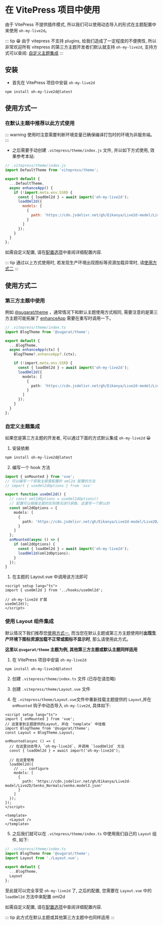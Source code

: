 # 在 VitePress 项目中使用

由于 VitePress 不提供插件模式, 所以我们可以使用动态导入的形式在主题配置中来使用 `oh-my-live2d`。

::: tip
😁 由于 vitepress 不支持 plugins, 给我们造成了一定程度的不便携性, 所以非常欢迎所有 vitepress 的第三方主题开发者们默认就支持 `oh-my-live2d`, 支持方式可以查阅: [自定义主题集成](#自定义主题集成)
:::

## 安装

- 首先在 VitePress 项目中安装 `oh-my-live2d`

```sh
npm install oh-my-live2d@latest
```

## 使用方式一

### 在默认主题中推荐以此方式使用

::: warning
使用时注意需要判断环境变量已确保编译打包时的环境为非服务端。
:::

- 之后需要手动创建 `.vitepress/theme/index.js` 文件, 并以如下方式使用, 效果参考本站:

```js
// .vitepress/theme/index.js
import DefaultTheme from 'vitepress/theme';

export default {
  ...DefaultTheme,
  async enhanceApp() {
    if (!import.meta.env.SSR) {
      const { loadOml2d } = await import('oh-my-live2d');
      loadOml2d({
        models: [
          {
            path: 'https://cdn.jsdelivr.net/gh/Eikanya/Live2d-model/Live2D/Senko_Normals/senko.model3.json'
          }
        ]
      });
    }
  }
};
```

如需自定义配置, 请在[配置选项](../options/Options.md)中查阅详细配置内容.

::: tip
通过以上方式使用时, 若发现生产环境出现图标等资源加载异常时, 请[使用方式二](#使用方式二)
:::

## 使用方式二

### 第三方主题中使用

例如 [@sugarat/theme](https://theme.sugarat.top/) ，通常情况下和默认主题使用方式相同, 需要注意的是第三方主题可能拓展了 [enhanceApp](https://vitepress.dev/guide/custom-theme#theme-interface) 需要在重写时调用一下。

```ts
// .vitepress/theme/index.ts
import BlogTheme from '@sugarat/theme';

export default {
  ...BlogTheme,
  async enhanceApp(ctx) {
    BlogTheme?.enhanceApp?.(ctx);

    if (!import.meta.env.SSR) {
      const { loadOml2d } = await import('oh-my-live2d');
      loadOml2d({
        models: [
          {
            path: 'https://cdn.jsdelivr.net/gh/Eikanya/Live2d-model/Live2D/Senko_Normals/senko.model3.json'
          }
        ]
      });
    }
  }
};
```

### 自定义主题集成

如果您是第三方主题的开发者, 可以通过下面的方式默认集成 `oh-my-live2d` 😀

1. 安装依赖

```sh
npm install oh-my-live2d@latest
```

2. 编写一个 hook 方法

```ts
import { onMounted } from 'vue';
// 可以编写一个获取主题里配置的 oml2d 配置的方法
// import { useOml2dOptions } from 'xxx'

export function useOml2d() {
  // const oml2dOptions = useOml2dOptions()
  // 配置可以根据主题的实际情况进行获取，这里写一个默认的
  const oml2dOptions = {
    models: [
      {
        path: 'https://cdn.jsdelivr.net/gh/Eikanya/Live2d-model/Live2D/Senko_Normals/senko.model3.json'
      }
    ]
  };
  onMounted(async () => {
    if (oml2dOptions) {
      const { loadOml2d } = await import('oh-my-live2d');
      loadOml2d(oml2dOptions);
    }
  });
}
```

1. 在主题的 Layout.vue 中调用该方法即可

```vue
<script setup lang="ts">
import { useOml2d } from '../hooks/useOml2d';

// oh-my-live2d 扩展
useOml2d();
</script>
```

### 使用 Layout 组件集成

默认情况下我们推荐您[使用方式一](#使用方式一), 而当您在默认主题或第三方主题使用时**出现生产环境下图标资源加载不正常或图标不显示时**, 那么请使用此方式。

**这里以 `@sugarat/theme` 主题为例, 其他第三方主题或默认主题同样适用**

1. 在 VitePress 项目中安装 `oh-my-live2d`

```sh
npm install oh-my-live2d@latest
```

2. 创建 `.vitepress/theme/index.ts` 文件 (已存在请忽略)

3. 创建 `.vitepress/theme/Layout.vue` 文件

4. 在 `.vitepress/theme/Layout.vue`文件中重新挂载主题提供的 `Layout`,并在 `onMounted` 钩子中动态导入 `oh-my-live2d`, 具体如下:

```vue
<script setup lang="ts">
import { onMounted } from 'vue';
// 这里拿到主题提供的Layout, 并在 `template` 中挂载
import BlogTheme from '@sugarat/theme';
const Layout = BlogTheme.Layout;

onMounted(async () => {
  // 在这里动态导入 `oh-my-live2d`, 并调用 `loadOml2d` 方法
  const { loadOml2d } = await import('oh-my-live2d');

  // 在这里使用
  loadOml2d({
    // ... configure
    models: [
      {
        path: 'https://cdn.jsdelivr.net/gh/Eikanya/Live2d-model/Live2D/Senko_Normals/senko.model3.json'
      }
    ]
  });
});
</script>

<template>
  <Layout />
</template>
```

5. 之后我们就可以在 `.vitepress/theme/index.ts` 中使用我们自己的 `Layout` 组件, 如下:

```ts
// .vitepress/theme/index.ts
import BlogTheme from '@sugarat/theme';
import Layout from './Layout.vue';

export default {
  ...BlogTheme,
  Layout
};
```

至此就可以完全享受 `oh-my-live2d` 了, 之后的配置, 您需要在 `Layout.vue` 中的 `loadOml2d` 方法中来配置 oml2d

如需自定义配置, 请在[配置选项](../options/Options.md)中查阅详细配置内容.

::: tip
此方式在默认主题或其他第三方主题中也同样适用
:::
